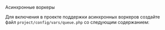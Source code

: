 Асинхронные воркеры

Для включения в проекте поддержки асинхронных воркеров создайте файл `project/config/vars/queue.php` со
следующим содержанием:

  <?php

